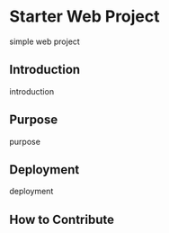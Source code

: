 # Starter Web Project

simple web project

## Introduction
introduction

## Purpose

purpose

## Deployment
deployment

## How to Contribute